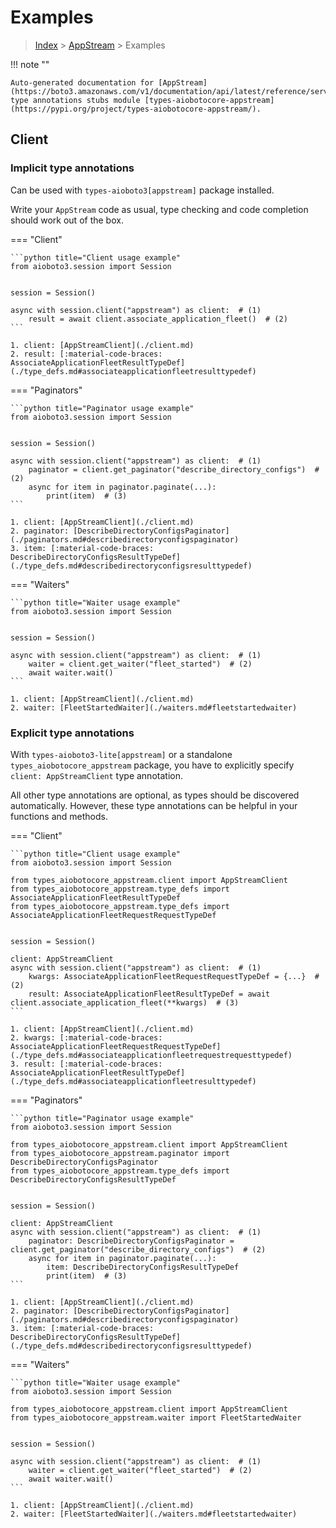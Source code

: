 # Examples

> [Index](../README.md) > [AppStream](./README.md) > Examples

!!! note ""

    Auto-generated documentation for [AppStream](https://boto3.amazonaws.com/v1/documentation/api/latest/reference/services/appstream.html#AppStream)
    type annotations stubs module [types-aiobotocore-appstream](https://pypi.org/project/types-aiobotocore-appstream/).

## Client

### Implicit type annotations

Can be used with `types-aioboto3[appstream]` package installed.

Write your `AppStream` code as usual,
type checking and code completion should work out of the box.



=== "Client"

    ```python title="Client usage example"
    from aioboto3.session import Session


    session = Session()

    async with session.client("appstream") as client:  # (1)
        result = await client.associate_application_fleet()  # (2)
    ```

    1. client: [AppStreamClient](./client.md)
    2. result: [:material-code-braces: AssociateApplicationFleetResultTypeDef](./type_defs.md#associateapplicationfleetresulttypedef) 



=== "Paginators"

    ```python title="Paginator usage example"
    from aioboto3.session import Session


    session = Session()

    async with session.client("appstream") as client:  # (1)
        paginator = client.get_paginator("describe_directory_configs")  # (2)
        async for item in paginator.paginate(...):
            print(item)  # (3)
    ```

    1. client: [AppStreamClient](./client.md)
    2. paginator: [DescribeDirectoryConfigsPaginator](./paginators.md#describedirectoryconfigspaginator)
    3. item: [:material-code-braces: DescribeDirectoryConfigsResultTypeDef](./type_defs.md#describedirectoryconfigsresulttypedef) 



=== "Waiters"

    ```python title="Waiter usage example"
    from aioboto3.session import Session


    session = Session()

    async with session.client("appstream") as client:  # (1)
        waiter = client.get_waiter("fleet_started")  # (2)
        await waiter.wait()
    ```

    1. client: [AppStreamClient](./client.md)
    2. waiter: [FleetStartedWaiter](./waiters.md#fleetstartedwaiter)


### Explicit type annotations

With `types-aioboto3-lite[appstream]`
or a standalone `types_aiobotocore_appstream` package, you have to explicitly specify
`client: AppStreamClient` type annotation.

All other type annotations are optional, as types should be discovered automatically.
However, these type annotations can be helpful in your functions and methods.


=== "Client"

    ```python title="Client usage example"
    from aioboto3.session import Session

    from types_aiobotocore_appstream.client import AppStreamClient
    from types_aiobotocore_appstream.type_defs import AssociateApplicationFleetResultTypeDef
    from types_aiobotocore_appstream.type_defs import AssociateApplicationFleetRequestRequestTypeDef


    session = Session()

    client: AppStreamClient
    async with session.client("appstream") as client:  # (1)
        kwargs: AssociateApplicationFleetRequestRequestTypeDef = {...}  # (2)
        result: AssociateApplicationFleetResultTypeDef = await client.associate_application_fleet(**kwargs)  # (3)
    ```

    1. client: [AppStreamClient](./client.md)
    2. kwargs: [:material-code-braces: AssociateApplicationFleetRequestRequestTypeDef](./type_defs.md#associateapplicationfleetrequestrequesttypedef) 
    3. result: [:material-code-braces: AssociateApplicationFleetResultTypeDef](./type_defs.md#associateapplicationfleetresulttypedef) 



=== "Paginators"

    ```python title="Paginator usage example"
    from aioboto3.session import Session

    from types_aiobotocore_appstream.client import AppStreamClient
    from types_aiobotocore_appstream.paginator import DescribeDirectoryConfigsPaginator
    from types_aiobotocore_appstream.type_defs import DescribeDirectoryConfigsResultTypeDef


    session = Session()

    client: AppStreamClient
    async with session.client("appstream") as client:  # (1)
        paginator: DescribeDirectoryConfigsPaginator = client.get_paginator("describe_directory_configs")  # (2)
        async for item in paginator.paginate(...):
            item: DescribeDirectoryConfigsResultTypeDef
            print(item)  # (3)
    ```

    1. client: [AppStreamClient](./client.md)
    2. paginator: [DescribeDirectoryConfigsPaginator](./paginators.md#describedirectoryconfigspaginator)
    3. item: [:material-code-braces: DescribeDirectoryConfigsResultTypeDef](./type_defs.md#describedirectoryconfigsresulttypedef) 



=== "Waiters"

    ```python title="Waiter usage example"
    from aioboto3.session import Session

    from types_aiobotocore_appstream.client import AppStreamClient
    from types_aiobotocore_appstream.waiter import FleetStartedWaiter


    session = Session()

    async with session.client("appstream") as client:  # (1)
        waiter = client.get_waiter("fleet_started")  # (2)
        await waiter.wait()
    ```

    1. client: [AppStreamClient](./client.md)
    2. waiter: [FleetStartedWaiter](./waiters.md#fleetstartedwaiter)


